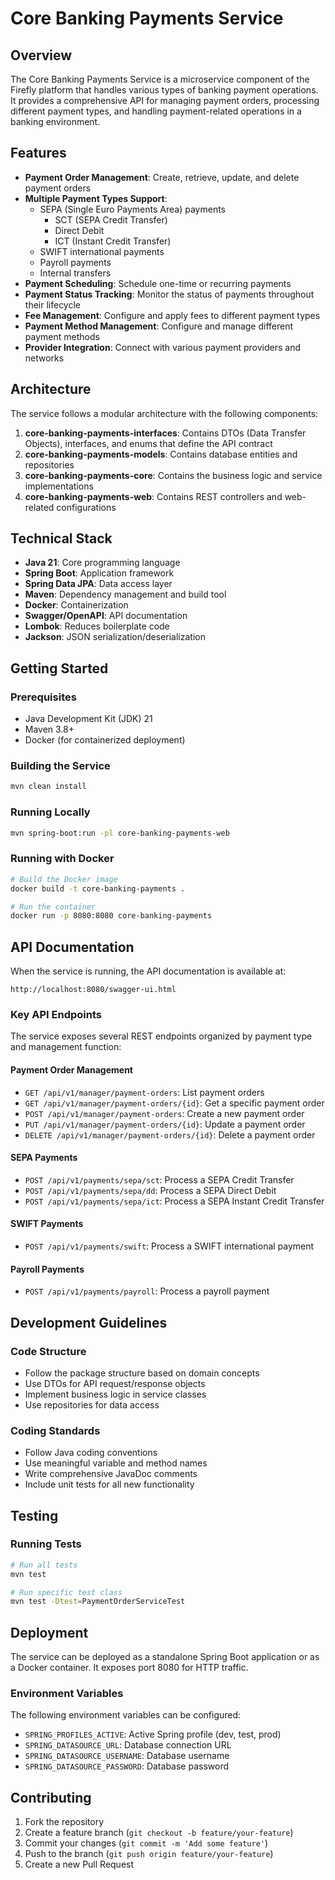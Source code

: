# Core Banking Payments Service

## Overview

The Core Banking Payments Service is a microservice component of the Firefly platform that handles various types of banking payment operations. It provides a comprehensive API for managing payment orders, processing different payment types, and handling payment-related operations in a banking environment.

## Features

- **Payment Order Management**: Create, retrieve, update, and delete payment orders
- **Multiple Payment Types Support**:
  - SEPA (Single Euro Payments Area) payments
    - SCT (SEPA Credit Transfer)
    - Direct Debit
    - ICT (Instant Credit Transfer)
  - SWIFT international payments
  - Payroll payments
  - Internal transfers
- **Payment Scheduling**: Schedule one-time or recurring payments
- **Payment Status Tracking**: Monitor the status of payments throughout their lifecycle
- **Fee Management**: Configure and apply fees to different payment types
- **Payment Method Management**: Configure and manage different payment methods
- **Provider Integration**: Connect with various payment providers and networks

## Architecture

The service follows a modular architecture with the following components:

1. **core-banking-payments-interfaces**: Contains DTOs (Data Transfer Objects), interfaces, and enums that define the API contract
2. **core-banking-payments-models**: Contains database entities and repositories
3. **core-banking-payments-core**: Contains the business logic and service implementations
4. **core-banking-payments-web**: Contains REST controllers and web-related configurations

## Technical Stack

- **Java 21**: Core programming language
- **Spring Boot**: Application framework
- **Spring Data JPA**: Data access layer
- **Maven**: Dependency management and build tool
- **Docker**: Containerization
- **Swagger/OpenAPI**: API documentation
- **Lombok**: Reduces boilerplate code
- **Jackson**: JSON serialization/deserialization

## Getting Started

### Prerequisites

- Java Development Kit (JDK) 21
- Maven 3.8+
- Docker (for containerized deployment)

### Building the Service

```bash
mvn clean install
```

### Running Locally

```bash
mvn spring-boot:run -pl core-banking-payments-web
```

### Running with Docker

```bash
# Build the Docker image
docker build -t core-banking-payments .

# Run the container
docker run -p 8080:8080 core-banking-payments
```

## API Documentation

When the service is running, the API documentation is available at:

```
http://localhost:8080/swagger-ui.html
```

### Key API Endpoints

The service exposes several REST endpoints organized by payment type and management function:

#### Payment Order Management

- `GET /api/v1/manager/payment-orders`: List payment orders
- `GET /api/v1/manager/payment-orders/{id}`: Get a specific payment order
- `POST /api/v1/manager/payment-orders`: Create a new payment order
- `PUT /api/v1/manager/payment-orders/{id}`: Update a payment order
- `DELETE /api/v1/manager/payment-orders/{id}`: Delete a payment order

#### SEPA Payments

- `POST /api/v1/payments/sepa/sct`: Process a SEPA Credit Transfer
- `POST /api/v1/payments/sepa/dd`: Process a SEPA Direct Debit
- `POST /api/v1/payments/sepa/ict`: Process a SEPA Instant Credit Transfer

#### SWIFT Payments

- `POST /api/v1/payments/swift`: Process a SWIFT international payment

#### Payroll Payments

- `POST /api/v1/payments/payroll`: Process a payroll payment

## Development Guidelines

### Code Structure

- Follow the package structure based on domain concepts
- Use DTOs for API request/response objects
- Implement business logic in service classes
- Use repositories for data access

### Coding Standards

- Follow Java coding conventions
- Use meaningful variable and method names
- Write comprehensive JavaDoc comments
- Include unit tests for all new functionality

## Testing

### Running Tests

```bash
# Run all tests
mvn test

# Run specific test class
mvn test -Dtest=PaymentOrderServiceTest
```

## Deployment

The service can be deployed as a standalone Spring Boot application or as a Docker container. It exposes port 8080 for HTTP traffic.

### Environment Variables

The following environment variables can be configured:

- `SPRING_PROFILES_ACTIVE`: Active Spring profile (dev, test, prod)
- `SPRING_DATASOURCE_URL`: Database connection URL
- `SPRING_DATASOURCE_USERNAME`: Database username
- `SPRING_DATASOURCE_PASSWORD`: Database password

## Contributing

1. Fork the repository
2. Create a feature branch (`git checkout -b feature/your-feature`)
3. Commit your changes (`git commit -m 'Add some feature'`)
4. Push to the branch (`git push origin feature/your-feature`)
5. Create a new Pull Request